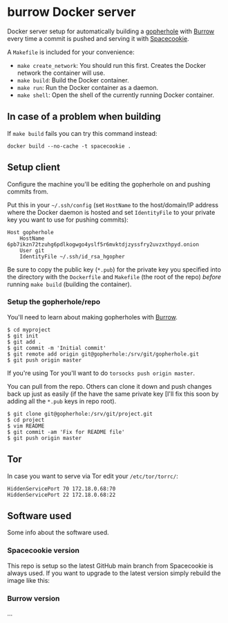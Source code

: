# burrow Docker server

Docker server setup for automatically building a
[gopherhole](https://en.wikipedia.org/wiki/Gopher_(protocol)) with
[Burrow](https://github.com/hyperrealgopher/burrow) every time a commit is
pushed and serving it with
[Spacecookie](https://github.com/sternenseemann/spacecookie).

A `Makefile` is included for your convenience:

  * `make create_network`: You should run this first. Creates the Docker network the container will use.
  * `make build`: Build the Docker container.
  * `make run`: Run the Docker container as a daemon.
  * `make shell`: Open the shell of the currently running Docker container.

## In case of a problem when building

If `make build` fails you can try this command instead:

```
docker build --no-cache -t spacecookie .
```

## Setup client

Configure the machine you'll be editing the gopherhole on and pushing commits from.

Put this in your `~/.ssh/config` (set `HostName` to the host/domain/IP address
where the Docker daemon is hosted and set `IdentityFile` to your private key
you want to use for pushing commits):

```
Host gopherhole
	HostName 6pb7ikzn72tzuhg6pdlkogwgo4yslf5r6mvktdjzyssfry2uvzxthpyd.onion
	User git
	IdentityFile ~/.ssh/id_rsa_hgopher
```

Be sure to copy the public key (`*.pub`) for the private key you specified into
the directory with the `Dockerfile` and `Makefile` (the root of the repo)
*before* running `make build` (building the container).

### Setup the gopherhole/repo

You'll need to learn about making gopherholes with
[Burrow](https://github.com/hyperrealgopher/burrow).

```
$ cd myproject
$ git init
$ git add .
$ git commit -m 'Initial commit'
$ git remote add origin git@gopherhole:/srv/git/gopherhole.git
$ git push origin master
```

If you're using Tor you'll want to do `torsocks push origin master`.

You can pull from the repo.  Others can clone it down and push changes back up
just as easily (if the have the same private key [I'll fix this soon by adding
all the `*.pub` keys in repo root).

```
$ git clone git@gopherhole:/srv/git/project.git
$ cd project
$ vim README
$ git commit -am 'Fix for README file'
$ git push origin master
```

## Tor

In case you want to serve via Tor edit your `/etc/tor/torrc/`:

```
HiddenServicePort 70 172.18.0.68:70
HiddenServicePort 22 172.18.0.68:22
```

## Software used

Some info about the software used.

### Spacecookie version

This repo is setup so the latest GitHub main branch from Spacecookie is always
used. If you want to upgrade to the latest version simply rebuild the image
like this:

### Burrow version

...
